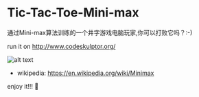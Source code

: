 # Tic-Tac-Toe-Mini-max
通过Mini-max算法训练的一个井字游戏电脑玩家,你可以打败它吗？:-)

run it on http://www.codeskulptor.org/

![alt text](images/15puzzle.png)

* wikipedia: <https://en.wikipedia.org/wiki/Minimax>

enjoy it!!!
:rocket:
